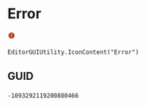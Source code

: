 # Error
![](/img/Error.png)

``` CSharp
EditorGUIUtility.IconContent("Error")
```
## GUID
```
-1093292119200880466
```

